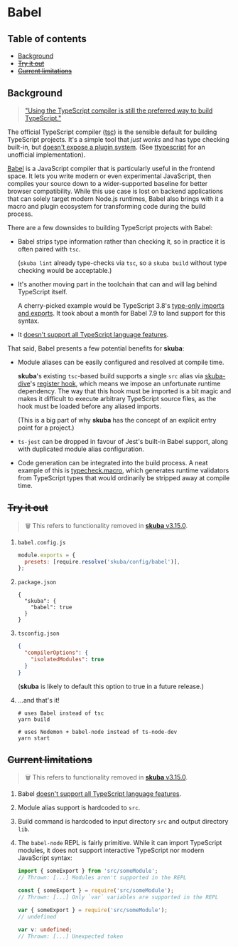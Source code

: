 # Babel

## Table of contents

- [Background](#background)
- [~~Try it out~~](#try-it-out)
- [~~Current limitations~~](#current-limitations)

## Background

> ["Using the TypeScript compiler is still the preferred way to build TypeScript."](https://devblogs.microsoft.com/typescript/typescript-and-babel-7/)

The official TypeScript compiler ([tsc]) is the sensible default for building TypeScript projects.
It's a simple tool that _just works_ and has type checking built-in,
but [doesn't expose a plugin system].
(See [ttypescript] for an unofficial implementation).

[Babel] is a JavaScript compiler that is particularly useful in the frontend space.
It lets you write modern or even experimental JavaScript,
then compiles your source down to a wider-supported baseline for better browser compatibility.
While this use case is lost on backend applications that can solely target modern Node.js runtimes,
Babel also brings with it a macro and plugin ecosystem for transforming code during the build process.

There are a few downsides to building TypeScript projects with Babel:

- Babel strips type information rather than checking it,
  so in practice it is often paired with `tsc`.

  (`skuba lint` already type-checks via `tsc`,
  so a `skuba build` without type checking would be acceptable.)

- It's another moving part in the toolchain that can and will lag behind TypeScript itself.

  A cherry-picked example would be TypeScript 3.8's [type-only imports and exports].
  It took about a month for Babel 7.9 to land support for this syntax.

- It [doesn't support all TypeScript language features].

That said, Babel presents a few potential benefits for **skuba**:

- Module aliases can be easily configured and resolved at compile time.

  **skuba**'s existing `tsc`-based build supports a single `src` alias via [skuba-dive]'s [register hook],
  which means we impose an unfortunate runtime dependency.
  The way that this hook must be imported is a bit magic and makes it difficult to execute arbitrary TypeScript source files,
  as the hook must be loaded before any aliased imports.

  (This is a big part of why **skuba** has the concept of an explicit entry point for a project.)

- `ts-jest` can be dropped in favour of Jest's built-in Babel support,
  along with duplicated module alias configuration.

- Code generation can be integrated into the build process.
  A neat example of this is [typecheck.macro],
  which generates runtime validators from TypeScript types that would ordinarily be stripped away at compile time.

## ~~Try it out~~

> 🗑 This refers to functionality removed in [**skuba** v3.15.0].

1. `babel.config.js`

   ```js
   module.exports = {
     presets: [require.resolve('skuba/config/babel')],
   };
   ```

1. `package.json`

   ```jsonc
   {
     "skuba": {
       "babel": true
     }
   }
   ```

1. `tsconfig.json`

   ```json
   {
     "compilerOptions": {
       "isolatedModules": true
     }
   }
   ```

   (**skuba** is likely to default this option to true in a future release.)

1. ...and that's it!

   ```shell
   # uses Babel instead of tsc
   yarn build

   # uses Nodemon + babel-node instead of ts-node-dev
   yarn start
   ```

## ~~Current limitations~~

> 🗑 This refers to functionality removed in [**skuba** v3.15.0].

1. Babel [doesn't support all TypeScript language features].

1. Module alias support is hardcoded to `src`.

1. Build command is hardcoded to input directory `src` and output directory `lib`.

1. The `babel-node` REPL is fairly primitive.
   While it can import TypeScript modules,
   it does not support interactive TypeScript nor modern JavaScript syntax:

   ```typescript
   import { someExport } from 'src/someModule';
   // Thrown: [...] Modules aren't supported in the REPL

   const { someExport } = require('src/someModule');
   // Thrown: [...] Only `var` variables are supported in the REPL

   var { someExport } = require('src/someModule');
   // undefined

   var v: undefined;
   // Thrown: [...] Unexpected token
   ```

[babel]: https://babeljs.io/
[doesn't expose a plugin system]: https://github.com/Microsoft/TypeScript/issues/14419
[doesn't support all typescript language features]: https://babeljs.io/docs/en/babel-plugin-transform-typescript#caveats
[register hook]: https://github.com/seek-oss/skuba-dive#register
[skuba-dive]: https://github.com/seek-oss/skuba-dive
[tsc]: https://www.typescriptlang.org/docs/handbook/compiler-options.html
[ttypescript]: https://github.com/cevek/ttypescript
[type-only imports and exports]: https://devblogs.microsoft.com/typescript/announcing-typescript-3-8/#type-only-imports-exports
[typecheck.macro]: https://github.com/vedantroy/typecheck.macro
[**skuba** v3.15.0]: https://github.com/seek-oss/skuba/releases/tag/v3.15.0
